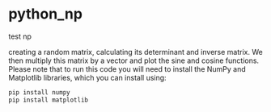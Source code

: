 # python_np
test np

creating a random matrix, calculating its determinant and inverse matrix.
We then multiply this matrix by a vector and plot the sine and cosine functions.  
Please note that to run this code you will need to install the NumPy and Matplotlib libraries, which you can install using:
```python
pip install numpy
pip install matplotlib
```
